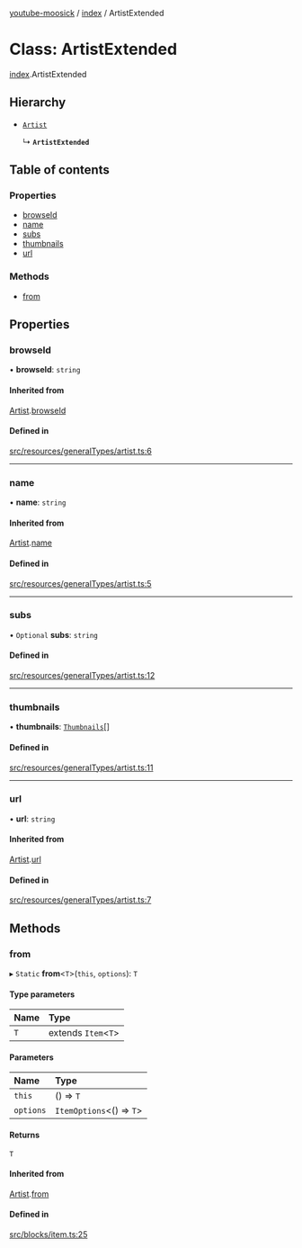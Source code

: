 [youtube-moosick](../README.md) / [index](../modules/index.md) / ArtistExtended

# Class: ArtistExtended

[index](../modules/index.md).ArtistExtended

## Hierarchy

- [`Artist`](index.Artist.md)

  ↳ **`ArtistExtended`**

## Table of contents

### Properties

- [browseId](index.ArtistExtended.md#browseid)
- [name](index.ArtistExtended.md#name)
- [subs](index.ArtistExtended.md#subs)
- [thumbnails](index.ArtistExtended.md#thumbnails)
- [url](index.ArtistExtended.md#url)

### Methods

- [from](index.ArtistExtended.md#from)

## Properties

### browseId

• **browseId**: `string`

#### Inherited from

[Artist](index.Artist.md).[browseId](index.Artist.md#browseid)

#### Defined in

[src/resources/generalTypes/artist.ts:6](https://github.com/EvasiveXkiller/youtube-moosick/blob/dd2e68f/src/resources/generalTypes/artist.ts#L6)

___

### name

• **name**: `string`

#### Inherited from

[Artist](index.Artist.md).[name](index.Artist.md#name)

#### Defined in

[src/resources/generalTypes/artist.ts:5](https://github.com/EvasiveXkiller/youtube-moosick/blob/dd2e68f/src/resources/generalTypes/artist.ts#L5)

___

### subs

• `Optional` **subs**: `string`

#### Defined in

[src/resources/generalTypes/artist.ts:12](https://github.com/EvasiveXkiller/youtube-moosick/blob/dd2e68f/src/resources/generalTypes/artist.ts#L12)

___

### thumbnails

• **thumbnails**: [`Thumbnails`](index.Thumbnails.md)[]

#### Defined in

[src/resources/generalTypes/artist.ts:11](https://github.com/EvasiveXkiller/youtube-moosick/blob/dd2e68f/src/resources/generalTypes/artist.ts#L11)

___

### url

• **url**: `string`

#### Inherited from

[Artist](index.Artist.md).[url](index.Artist.md#url)

#### Defined in

[src/resources/generalTypes/artist.ts:7](https://github.com/EvasiveXkiller/youtube-moosick/blob/dd2e68f/src/resources/generalTypes/artist.ts#L7)

## Methods

### from

▸ `Static` **from**<`T`\>(`this`, `options`): `T`

#### Type parameters

| Name | Type |
| :------ | :------ |
| `T` | extends `Item`<`T`\> |

#### Parameters

| Name | Type |
| :------ | :------ |
| `this` | () => `T` |
| `options` | `ItemOptions`<() => `T`\> |

#### Returns

`T`

#### Inherited from

[Artist](index.Artist.md).[from](index.Artist.md#from)

#### Defined in

[src/blocks/item.ts:25](https://github.com/EvasiveXkiller/youtube-moosick/blob/dd2e68f/src/blocks/item.ts#L25)

